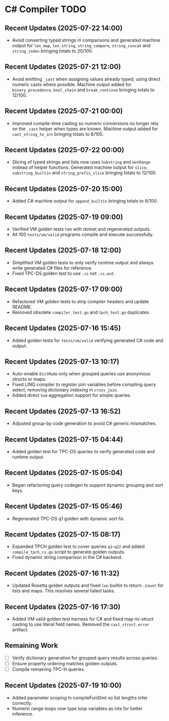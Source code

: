 # C# Compiler TODO
## Recent Updates (2025-07-22 14:00)
- Avoid converting typed strings in comparisons and generated machine output for
  `len_map`, `len_string`, `string_compare`, `string_concat` and `string_index`
  bringing totals to 20/100.
## Recent Updates (2025-07-21 12:00)
- Avoid emitting `_cast` when assigning values already typed, using direct
  numeric casts where possible. Machine output added for `binary_precedence`,
  `bool_chain` and `break_continue` bringing totals to 12/100.
## Recent Updates (2025-07-21 00:00)
- Improved compile-time casting so numeric conversions no longer rely on the
  `_cast` helper when types are known. Machine output added for
  `cast_string_to_int` bringing totals to 8/100.
## Recent Updates (2025-07-22 00:00)
- Slicing of typed strings and lists now uses `Substring` and `GetRange`
  instead of helper functions. Generated machine output for `slice`,
  `substring_builtin` and `string_prefix_slice` bringing totals to 12/100.
## Recent Updates (2025-07-20 15:00)
- Added C# machine output for `append_builtin` bringing totals to 6/100.
## Recent Updates (2025-07-19 09:00)
- Verified VM golden tests run with dotnet and regenerated outputs.
- All 100 `tests/vm/valid` programs compile and execute successfully.

## Recent Updates (2025-07-18 12:00)
- Simplified VM golden tests to only verify runtime output and always write
  generated C# files for reference.
- Fixed TPC-DS golden test to use `.cs` not `.cs.out`.

## Recent Updates (2025-07-17 09:00)
- Refactored VM golden tests to strip compiler headers and update README.
- Removed obsolete `compiler_test.go` and `tpch_test.go` duplicates.

## Recent Updates (2025-07-16 15:45)
- Added golden tests for `tests/vm/valid` verifying generated C# code and output.

## Recent Updates (2025-07-13 10:17)
- Auto-enable `DictMode` only when grouped queries use anonymous structs or maps.
- Fixed LINQ compiler to register join variables before compiling query select, removing dictionary indexing in `cross_join`.
- Added direct `Sum` aggregation support for simple queries.
## Recent Updates (2025-07-13 16:52)
- Adjusted group-by code generation to avoid C# generic mismatches.
## Recent Updates (2025-07-15 04:44)
- Added golden test for TPC-DS queries to verify generated code and runtime output.
## Recent Updates (2025-07-15 05:04)
- Began refactoring query codegen to support dynamic grouping and sort keys.
## Recent Updates (2025-07-15 05:46)
- Regenerated TPC-DS q1 golden with dynamic sort fix.
## Recent Updates (2025-07-15 08:17)
  - Expanded TPCH golden test to cover queries `q1`-`q22` and added
  `compile_tpch_cs.go` script to generate golden outputs.
  - Fixed dynamic string comparison in the C# backend.
## Recent Updates (2025-07-16 11:32)
  - Updated Rosetta golden outputs and fixed `len` builtin to return
    `.Count` for lists and maps. This resolves several failed tasks.

## Recent Updates (2025-07-16 17:30)
- Added VM valid golden test harness for C# and fixed map-to-struct casting
  to use literal field names. Removed the `cast_struct.error` artifact.

## Remaining Work
- [ ] Verify dictionary generation for grouped query results across queries.
- [ ] Ensure property ordering matches golden outputs.
- [ ] Compile remaining TPC-H queries.

## Recent Updates (2025-07-19 10:00)
- Added parameter scoping in compileFunStmt so list lengths infer correctly.
- Numeric range loops now type loop variables as ints for better inference.
